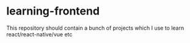 # learning-frontend
This repository should contain a bunch of projects which I use to learn react/react-native/vue etc

